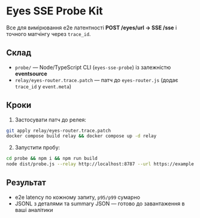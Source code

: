 # Eyes SSE Probe Kit

Все для вимірювання e2e латентності **POST /eyes/url → SSE /sse** і точного матчінгу через `trace_id`.

## Склад
- `probe/` — Node/TypeScript CLI (`eyes-sse-probe`) із залежністю **eventsource**
- `relay/eyes-router.trace.patch` — патч до `eyes-router.js` (додає `trace_id` у `event.meta`)

## Кроки
1) Застосувати патч до релея:
```bash
git apply relay/eyes-router.trace.patch
docker compose build relay && docker compose up -d relay
```
2) Запустити пробу:
```bash
cd probe && npm i && npm run build
node dist/probe.js --relay http://localhost:8787 --url https://example.com --count 20 --save results.jsonl
```

## Результат
- e2e latency по кожному запиту, `p95/p99` сумарно
- JSONL з деталями та summary JSON — готово до завантаження в ваші аналітики
